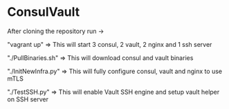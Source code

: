 # ConsulVault
After cloning the repository run ->

"vagrant up" => This will start 3 consul, 2 vault, 2 nginx and 1 ssh server

"./PullBinaries.sh" => This will download consul and vault binaries

"./InitNewInfra.py" => This will fully configure consul, vault and nginx to use mTLS

"./TestSSH.py" => This will enable Vault SSH engine and setup vault helper on SSH server
